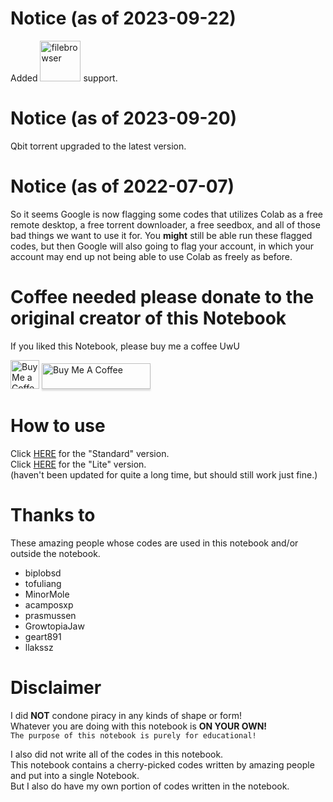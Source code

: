 # Notice (as of 2023-09-22)
Added <img src="https://upload.wikimedia.org/wikipedia/commons/thumb/f/f1/Pornhub-logo.svg/150px-Pornhub-logo.svg.png" height="65" alt="filebrowser" /> support.
# Notice (as of 2023-09-20)
Qbit torrent upgraded to the latest version.

# Notice (as of 2022-07-07)
So it seems Google is now flagging some codes that utilizes Colab as a free remote desktop, a free torrent downloader, a free seedbox, and all of those bad things we want to use it for. You **might** still be able run these flagged codes, but then Google will also going to flag your account, in which your account may end up not being able to use Colab as freely as before.

# Coffee needed please donate to the original creator of this Notebook
If you liked this Notebook, please buy me a coffee UwU

<a href='https://ko-fi.com/shiro39' target='_blank'><img height='35' style='border: 0px; height: 46px;' src='https://az743702.vo.msecnd.net/cdn/kofi3.png?v=0' border='0' alt='Buy Me a Coffee at ko-fi.com'></a>
<a href="https://www.buymeacoffee.com/shiro39" target="_blank"><img src="https://www.buymeacoffee.com/assets/img/custom_images/orange_img.png" alt="Buy Me A Coffee" style="height: 41px !important;width: 174px !important;box-shadow: 0px 3px 2px 0px rgba(190, 190, 190, 0.5) !important;-webkit-box-shadow: 0px 3px 2px 0px rgba(190, 190, 190, 0.5) !important;" ></a>


# How to use
Click <a href="https://colab.research.google.com/github/shirooo39/MiXLab/blob/master/MiXLab.ipynb" target="_blank">HERE</a> for the "Standard" version.  
Click <a href="https://colab.research.google.com/github/shirooo39/MiXLab/blob/master/MiXLabLite.ipynb" target="_blank">HERE</a> for the "Lite" version.  
(haven't been updated for quite a long time, but should still work just fine.)


# Thanks to
These amazing people whose codes are used in this notebook and/or outside the notebook.
- biplobsd
- tofuliang
- MinorMole
- acamposxp
- prasmussen
- GrowtopiaJaw
- geart891
- llakssz


# Disclaimer
I did **NOT** condone piracy in any kinds of shape or form!  
Whatever you are doing with this notebook is **ON YOUR OWN!**  
```The purpose of this notebook is purely for educational!```

I also did not write all of the codes in this notebook.  
This notebook contains a cherry-picked codes written by amazing people and put into a single Notebook.  
But I also do have my own portion of codes written in the notebook.


